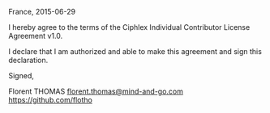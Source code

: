 France, 2015-06-29

I hereby agree to the terms of the Ciphlex Individual Contributor License
Agreement v1.0.

I declare that I am authorized and able to make this agreement and sign this
declaration.

Signed,

Florent THOMAS florent.thomas@mind-and-go.com https://github.com/flotho
